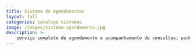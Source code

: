```yaml
---
title: Sistema de Agendamentos
layout: full
categories: catalago sistemas
image: /images/sistema-agendamento.jpg
description: >-
    serviço completo de agendamento e acompanhamento de consultas; pode separar por regiões e assuntos que cada região pode ser tratado; existe a possibilidade de criar regras específicas para números de atendimentos por determinado período; pode ser configurado os dias da semana e números de agendamento em cada horário por região; a quantidade de agendamentos disponíveis são atualizadas em tempo real.
---
```


